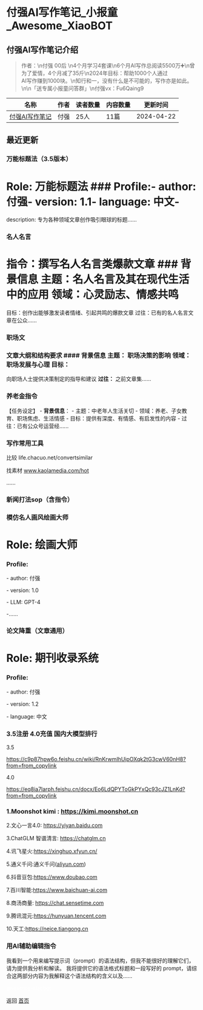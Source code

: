 # 付强AI写作笔记_小报童_Awesome_XiaoBOT

## 付强AI写作笔记介绍
> 作者：\n付强 00后 \n4个月学习4套课\n6个月AI写作总阅读5500万➕\n曾为了爱情，4个月减了35斤\n2024年目标：帮助1000个人通过  
AI写作赚到1000块。\n知行和一，没有什么是不可能的，写作亦是如此。\n\n「送专属小报童问答群」\n付强vx：Fu6Qaing9  
  


|名称|作者|读者数量|内容数量|更新时间|
|---|---|---|---|---|
|[付强AI写作笔记](https://xiaobot.net/p/11135215?refer=9c3f1c95-a052-465a-9902-f6d75080262a)|付强|25人|11篇|2024-04-22|

## 最近更新
### 万能标题法（3.5版本）

# Role: 万能标题法 ### Profile:- author: 付强- version: 1.1- language: 中文-
description: 专为各种领域文章创作吸引眼球的标题......

### 名人名言

# 指令：撰写名人名言类爆款文章 ### 背景信息 主题：名人名言及其在现代生活中的应用 领域：心灵励志、情感共鸣
目标：创作出能够激发读者情绪、引起共鸣的爆款文章 过往：已有的名人名言文章在公众......

### 职场文

### 文章大纲和结构要求 #### 背景信息 **主题：** 职场决策的影响 **领域：** 职场发展与心理 **目标：**
向职场人士提供决策制定的指导和建议 **过往：** 之前文章集......

### 养老金指令

【任务设定】 \- **背景信息**： \- 主题：中老年人生活关切 \- 领域：养老、子女教育、职场焦虑、生活情感 \-
目标：提供有深度、有情感、有启发性的内容 \- 过往：已有公众号运营经......

### 写作常用工具

比较 life.chacuo.net/convertsimilar

找素材 www.kaolamedia.com/hot

......

### 新闻打法sop（含指令）

### 模仿名人画风绘画大师

# Role: 绘画大师

### Profile:

\- author: 付强

\- version: 1.0

\- LLM: GPT-4

-......

### 论文降重（文章通用）

# Role: 期刊收录系统

### Profile:

\- author: 付强

\- version: 1.2

\- language: 中文

### 3.5注册 4.0充值 国内大模型排行

3.5

<https://c9p87hpw6o.feishu.cn/wiki/RnKrwmIhUipOXqk2tG3cwV60nH8?from=from_copylink>

4.0

<https://eq8ia7larph.feishu.cn/docx/Eo6LdQPYToGkPYxQc93cJZ1LnKd?from=from_copylink>

### 1.Moonshot kimi : <https://kimi.moonshot.cn>

2.文心一言4.0: <https://yiyan.baidu.com>

3.ChatGLM 智谱清言: <https://chatglm.cn>

4.讯飞星火:<https://xinghuo.xfyun.cn/>

5.通义千问:通义千问([aliyun.com](http://aliyun.com))

6.抖音豆包:<https://www.doubao.com>

7.百川智能:<https://www.baichuan-ai.com>

8.商汤商量: <https://chat.sensetime.com>

9.腾讯混元:<https://hunyuan.tencent.com>

10.天工:<https://neice.tiangong.cn>

### 用AI辅助编辑指令

我看到一个用来编写提示词（prompt）的语法结构，但我不能很好的理解它们，请为提供我分析和解读。 我将提供它的语法格式标题和一段写好的
prompt，请综合这两部分内容为我解释这个语法结构的含义以及......


<a href="https://github.com/Reno9527/awesome-xiaobot" style="color: white; text-decoration: none;">awesome-xiaobot</a>

返回 [首页](../README.md)
